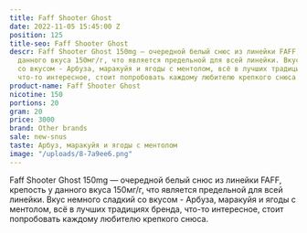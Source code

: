 ```yaml
---
title: Faff Shooter Ghost
date: 2022-11-05 15:45:00 Z
position: 125
title-seo: Faff Shooter Ghost
descr: Faff Shooter Ghost 150mg — очередной белый снюс из линейки FAFF, крепость у
  данного вкуса 150мг/г, что является предельной для всей линейки. Вкус немного сладкий
  со вкусом - Арбуза, маракуйя и ягоды с ментолом, всё в лучших традициях бренда,
  что-то интересное, стоит попробовать каждому любителю крепкого снюса.
product-name: Faff Shooter Ghost
nicotine: 150
portions: 20
gram: 20
price: 3000
brand: Other brands
sale: new-snus
taste: Арбуз, маракуйя и ягоды с ментолом
image: "/uploads/8-7a9ee6.png"
---
```


Faff Shooter Ghost 150mg — очередной белый снюс из линейки FAFF, крепость у данного вкуса 150мг/г, что является предельной для всей линейки. Вкус немного сладкий со вкусом - Арбуза, маракуйя и ягоды с ментолом, всё в лучших традициях бренда, что-то интересное, стоит попробовать каждому любителю крепкого снюса.